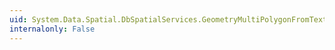 ```yaml
---
uid: System.Data.Spatial.DbSpatialServices.GeometryMultiPolygonFromText(System.String,System.Int32)
internalonly: False
---
```

